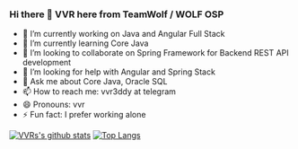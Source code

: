 ### Hi there 👋 VVR here from TeamWolf / WOLF OSP


- 🔭 I’m currently working on Java and Angular Full Stack
- 🌱 I’m currently learning Core Java
- 👯 I’m looking to collaborate on Spring Framework for Backend REST API development 
- 🤔 I’m looking for help with Angular and Spring Stack
- 💬 Ask me about Core Java, Oracle SQL 
- 📫 How to reach me: vvr3ddy at telegram
- 😄 Pronouns: vvr
- ⚡ Fun fact: I prefer working alone

[![VVRs's github stats](https://github-readme-stats.vercel.app/api?username=vvr3ddy&show_icons=true&theme=dark)](https://github.com/anuraghazra/github-readme-stats) [![Top Langs](https://github-readme-stats.vercel.app/api/top-langs/?username=vvr3ddy&exclude_repo=WolfKernel&hide=c,c%2B%2B,Assembly)](https://github.com/anuraghazra/github-readme-stats)
